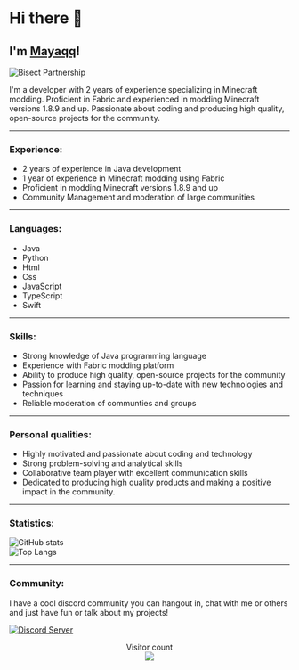 # Hi there 👋
## I'm [Mayaqq](https://mayaqq.dev)!

![Bisect Partnership](https://images-ext-1.discordapp.net/external/8Y72T1cI2w3G7ZLCieVgqIJw4NLl9nmb9f1FfmtRjEg/https/www.bisecthosting.com/partners/custom-banners/3af862e4-2c3a-4ae5-9caf-cc9f80d19620.webp?width=1357&height=225)

I'm a developer with 2 years of experience specializing in Minecraft modding. Proficient in Fabric and experienced in modding Minecraft versions 1.8.9 and up. Passionate about coding and producing high quality, open-source projects for the community.

---

### Experience:

- 2 years of experience in Java development
- 1 year of experience in Minecraft modding using Fabric
- Proficient in modding Minecraft versions 1.8.9 and up
- Community Management and moderation of large communities

---

### Languages:

- Java
- Python
- Html
- Css
- JavaScript
- TypeScript
- Swift

---

### Skills:

- Strong knowledge of Java programming language
- Experience with Fabric modding platform
- Ability to produce high quality, open-source projects for the community
- Passion for learning and staying up-to-date with new technologies and techniques
- Reliable moderation of communties and groups

---

### Personal qualities:

- Highly motivated and passionate about coding and technology
- Strong problem-solving and analytical skills
- Collaborative team player with excellent communication skills
- Dedicated to producing high quality products and making a positive impact in the community.

---

### Statistics:

![GitHub stats](https://github-readme-stats.vercel.app/api?username=MayaqqDev&show_icons=true&theme=dracula&hide_border=true)  
![Top Langs](https://github-readme-stats.vercel.app/api/top-langs/?username=MayaqqDev&theme=dracula&hide_border=true)  

---

### Community:

I have a cool discord community you can hangout in, chat with me or others and just have fun or talk about my projects!

[![Discord Server](https://cdn.jsdelivr.net/npm/@intergrav/devins-badges@2/assets/cozy/social/discord-singular_64h.png)](https://discord.gg/w7PpGax9Bq)

<p align="center"> 
  Visitor count<br>
  <img src="https://profile-counter.glitch.me/MayaqqDev/count.svg" />
</p>

